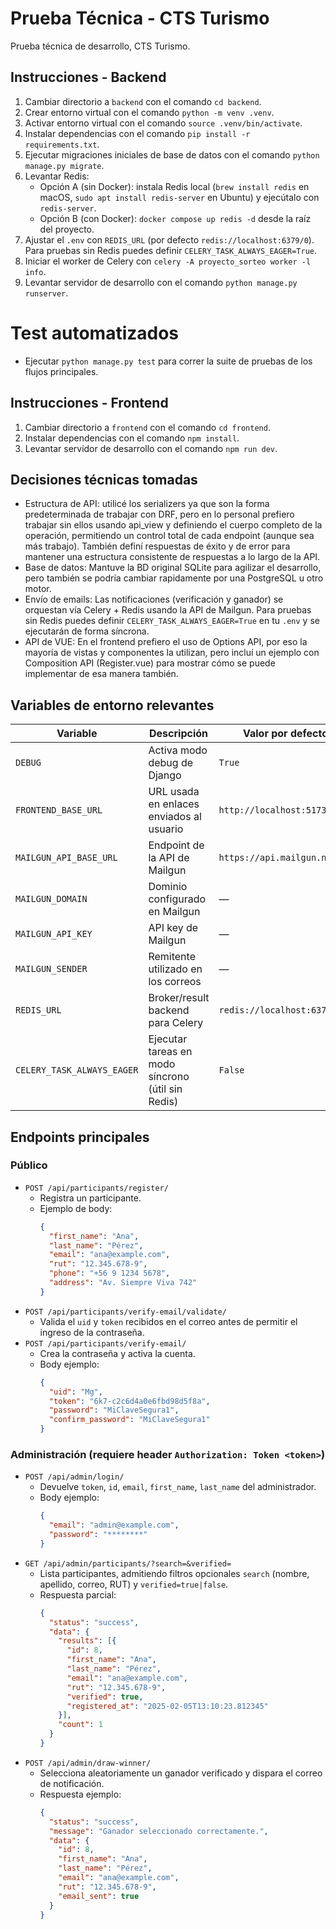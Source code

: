 # Prueba Técnica - CTS Turismo
Prueba técnica de desarrollo, CTS Turismo.

## Instrucciones - Backend
1. Cambiar directorio a `backend` con el comando `cd backend`.
2. Crear entorno virtual con el comando `python -m venv .venv`.
3. Activar entorno virtual con el comando `source .venv/bin/activate`.
4. Instalar dependencias con el comando `pip install -r requirements.txt`.
5. Ejecutar migraciones iniciales de base de datos con el comando `python manage.py migrate`.
6. Levantar Redis:
   - Opción A (sin Docker): instala Redis local (`brew install redis` en macOS, `sudo apt install redis-server` en Ubuntu) y ejecútalo con `redis-server`.
   - Opción B (con Docker): `docker compose up redis -d` desde la raíz del proyecto.
7. Ajustar el `.env` con `REDIS_URL` (por defecto `redis://localhost:6379/0`). Para pruebas sin Redis puedes definir `CELERY_TASK_ALWAYS_EAGER=True`.
8. Iniciar el worker de Celery con `celery -A proyecto_sorteo worker -l info`.
9. Levantar servidor de desarrollo con el comando `python manage.py runserver`.

# Test automatizados
- Ejecutar `python manage.py test` para correr la suite de pruebas de los flujos principales.

## Instrucciones - Frontend
1. Cambiar directorio a `frontend` con el comando `cd frontend`.
2. Instalar dependencias con el comando `npm install`.
3. Levantar servidor de desarrollo con el comando `npm run dev`.

## Decisiones técnicas tomadas
- Estructura de API: utilicé los serializers ya que son la forma predeterminada de trabajar con DRF, pero en lo personal prefiero trabajar sin ellos usando api_view y definiendo el cuerpo completo de la operación, permitiendo un control total de cada endpoint (aunque sea más trabajo). También definí respuestas de éxito y de error para mantener una estructura consistente de respuestas a lo largo de la API.
- Base de datos: Mantuve la BD original SQLite para agilizar el desarrollo, pero también se podría cambiar rapidamente por una PostgreSQL u otro motor.
- Envío de emails: Las notificaciones (verificación y ganador) se orquestan vía Celery + Redis usando la API de Mailgun. Para pruebas sin Redis puedes definir `CELERY_TASK_ALWAYS_EAGER=True` en tu `.env` y se ejecutarán de forma síncrona.
- API de VUE: En el frontend prefiero el uso de Options API, por eso la mayoría de vistas y componentes la utilizan, pero incluí un ejemplo con Composition API (Register.vue) para mostrar cómo se puede implementar de esa manera también.


## Variables de entorno relevantes

| Variable | Descripción | Valor por defecto |
| --- | --- | --- |
| `DEBUG` | Activa modo debug de Django | `True` |
| `FRONTEND_BASE_URL` | URL usada en enlaces enviados al usuario | `http://localhost:5173` |
| `MAILGUN_API_BASE_URL` | Endpoint de la API de Mailgun | `https://api.mailgun.net/v3` |
| `MAILGUN_DOMAIN` | Dominio configurado en Mailgun | — |
| `MAILGUN_API_KEY` | API key de Mailgun | — |
| `MAILGUN_SENDER` | Remitente utilizado en los correos | — |
| `REDIS_URL` | Broker/result backend para Celery | `redis://localhost:6379/0` |
| `CELERY_TASK_ALWAYS_EAGER` | Ejecutar tareas en modo síncrono (útil sin Redis) | `False` |


## Endpoints principales

### Público
- `POST /api/participants/register/`
  - Registra un participante.
  - Ejemplo de body:
    ```json
    {
      "first_name": "Ana",
      "last_name": "Pérez",
      "email": "ana@example.com",
      "rut": "12.345.678-9",
      "phone": "+56 9 1234 5678",
      "address": "Av. Siempre Viva 742"
    }
    ```
- `POST /api/participants/verify-email/validate/`
  - Valida el `uid` y `token` recibidos en el correo antes de permitir el ingreso de la contraseña.
- `POST /api/participants/verify-email/`
  - Crea la contraseña y activa la cuenta.
  - Body ejemplo:
    ```json
    {
      "uid": "Mg",
      "token": "6k7-c2c6d4a0e6fbd98d5f8a",
      "password": "MiClaveSegura1",
      "confirm_password": "MiClaveSegura1"
    }
    ```

### Administración (requiere header `Authorization: Token <token>`)
- `POST /api/admin/login/`
  - Devuelve `token`, `id`, `email`, `first_name`, `last_name` del administrador.
  - Body ejemplo:
    ```json
    {
      "email": "admin@example.com",
      "password": "********"
    }
    ```
- `GET /api/admin/participants/?search=&verified=`
  - Lista participantes, admitiendo filtros opcionales `search` (nombre, apellido, correo, RUT) y `verified=true|false`.
  - Respuesta parcial:
    ```json
    {
      "status": "success",
      "data": {
        "results": [{
          "id": 8,
          "first_name": "Ana",
          "last_name": "Pérez",
          "email": "ana@example.com",
          "rut": "12.345.678-9",
          "verified": true,
          "registered_at": "2025-02-05T13:10:23.812345"
        }],
        "count": 1
      }
    }
    ```
- `POST /api/admin/draw-winner/`
  - Selecciona aleatoriamente un ganador verificado y dispara el correo de notificación.
  - Respuesta ejemplo:
    ```json
    {
      "status": "success",
      "message": "Ganador seleccionado correctamente.",
      "data": {
        "id": 8,
        "first_name": "Ana",
        "last_name": "Pérez",
        "email": "ana@example.com",
        "rut": "12.345.678-9",
        "email_sent": true
      }
    }
    ```
